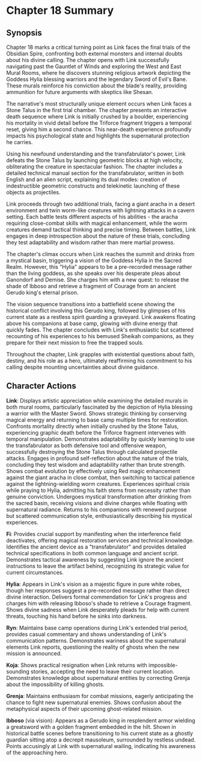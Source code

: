 # Chapter 18 Summary

## Synopsis

Chapter 18 marks a critical turning point as Link faces the final trials of the Obsidian Spire, confronting both external monsters and internal doubts about his divine calling. The chapter opens with Link successfully navigating past the Gauntlet of Winds and exploring the West and East Mural Rooms, where he discovers stunning religious artwork depicting the Goddess Hylia blessing warriors and the legendary Sword of Evil's Bane. These murals reinforce his conviction about the blade's reality, providing ammunition for future arguments with skeptics like Shesan.

The narrative's most structurally unique element occurs when Link faces a Stone Talus in the first trial chamber. The chapter presents an interactive death sequence where Link is initially crushed by a boulder, experiencing his mortality in vivid detail before the Triforce fragment triggers a temporal reset, giving him a second chance. This near-death experience profoundly impacts his psychological state and highlights the supernatural protection he carries.

Using his newfound understanding and the transfabrulator's power, Link defeats the Stone Talus by launching geometric blocks at high velocity, obliterating the creature in spectacular fashion. The chapter includes a detailed technical manual section for the transfabrulator, written in both English and an alien script, explaining its dual modes: creation of indestructible geometric constructs and telekinetic launching of these objects as projectiles.

Link proceeds through two additional trials, facing a giant aracha in a desert environment and twin worm-like creatures with lightning attacks in a cavern setting. Each battle tests different aspects of his abilities - the aracha requiring close-combat skills with magical enhancement, while the worm creatures demand tactical thinking and precise timing. Between battles, Link engages in deep introspection about the nature of these trials, concluding they test adaptability and wisdom rather than mere martial prowess.

The chapter's climax occurs when Link reaches the summit and drinks from a mystical basin, triggering a vision of the Goddess Hylia in the Sacred Realm. However, this "Hylia" appears to be a pre-recorded message rather than the living goddess, as she speaks over his desperate pleas about Ganondorf and Demise. She charges him with a new quest: to release the shade of Ibboso and retrieve a fragment of Courage from an ancient Gerudo king's eternal prison.

The vision sequence transitions into a battlefield scene showing the historical conflict involving this Gerudo king, followed by glimpses of his current state as a restless spirit guarding a graveyard. Link awakens floating above his companions at base camp, glowing with divine energy that quickly fades. The chapter concludes with Link's enthusiastic but scattered recounting of his experiences to his bemused Sheikah companions, as they prepare for their next mission to free the trapped souls.

Throughout the chapter, Link grapples with existential questions about faith, destiny, and his role as a hero, ultimately reaffirming his commitment to his calling despite mounting uncertainties about divine guidance.

## Character Actions

**Link**: Displays artistic appreciation while examining the detailed murals in both mural rooms, particularly fascinated by the depiction of Hylia blessing a warrior with the Master Sword. Shows strategic thinking by conserving magical energy and returning to base camp multiple times for restoration. Confronts mortality directly when initially crushed by the Stone Talus, experiencing graphic death before the Triforce fragment intervenes with temporal manipulation. Demonstrates adaptability by quickly learning to use the transfabrulator as both defensive tool and offensive weapon, successfully destroying the Stone Talus through calculated projectile attacks. Engages in profound self-reflection about the nature of the trials, concluding they test wisdom and adaptability rather than brute strength. Shows combat evolution by effectively using Red magic enhancement against the giant aracha in close combat, then switching to tactical patience against the lightning-wielding worm creatures. Experiences spiritual crisis while praying to Hylia, admitting his faith stems from necessity rather than genuine conviction. Undergoes mystical transformation after drinking from the sacred basin, receiving visions and divine charges while floating with supernatural radiance. Returns to his companions with renewed purpose but scattered communication style, enthusiastically describing his mystical experiences.

**Fi**: Provides crucial support by manifesting when the interference field deactivates, offering magical restoration services and technical knowledge. Identifies the ancient device as a "transfabrulator" and provides detailed technical specifications in both common language and ancient script. Demonstrates tactical awareness by suggesting Link ignore the ancient instructions to leave the artifact behind, recognizing its strategic value for current circumstances.

**Hylia**: Appears in Link's vision as a majestic figure in pure white robes, though her responses suggest a pre-recorded message rather than direct divine interaction. Delivers formal commendation for Link's progress and charges him with releasing Ibboso's shade to retrieve a Courage fragment. Shows divine sadness when Link desperately pleads for help with current threats, touching his hand before he sinks into darkness.

**Ryn**: Maintains base camp operations during Link's extended trial period, provides casual commentary and shows understanding of Link's communication patterns. Demonstrates wariness about the supernatural elements Link reports, questioning the reality of ghosts when the new mission is announced.

**Koja**: Shows practical resignation when Link returns with impossible-sounding stories, accepting the need to leave their current location. Demonstrates knowledge about supernatural entities by correcting Grenja about the impossibility of killing ghosts.

**Grenja**: Maintains enthusiasm for combat missions, eagerly anticipating the chance to fight new supernatural enemies. Shows confusion about the metaphysical aspects of their upcoming ghost-related mission.

**Ibboso** (via vision): Appears as a Gerudo king in resplendent armor wielding a greatsword with a golden fragment embedded in the hilt. Shown in historical battle scenes before transitioning to his current state as a ghostly guardian sitting atop a decrepit mausoleum, surrounded by restless undead. Points accusingly at Link with supernatural wailing, indicating his awareness of the approaching hero.
